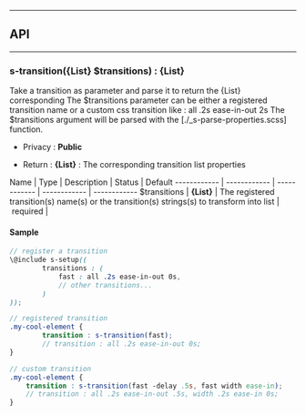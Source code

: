 


-----------------------------
## API
-----------------------------

### s-transition({List} $transitions) : {List}
Take a transition as parameter and parse it to return the {List} corresponding
The $transitions parameter can be either a registered transition name or a custom css transition like : all .2s ease-in-out 2s
The $transitions argument will be parsed with the [./_s-parse-properties.scss] function.

- Privacy : **Public**

- Return : **{List}** : The corresponding transition list properties

Name | Type | Description | Status | Default
------------ | ------------ | ------------ | ------------ | ------------
$transitions | **{List}** | The registered transition(s) name(s) or the transition(s) strings(s) to transform into list | required | 


#### Sample
```scss
// register a transition
\@include s-setup((
		transitions : (
			fast : all .2s ease-in-out 0s,
			// other transitions...
		)
));

// registered transition
.my-cool-element {
		transition : s-transition(fast);
		// transition : all .2s ease-in-out 0s;
}

// custom transition
.my-cool-element {
 	transition : s-transition(fast -delay .5s, fast width ease-in);
 	// transition : all .2s ease-in-out .5s, width .2s ease-in 0s;
}

```


